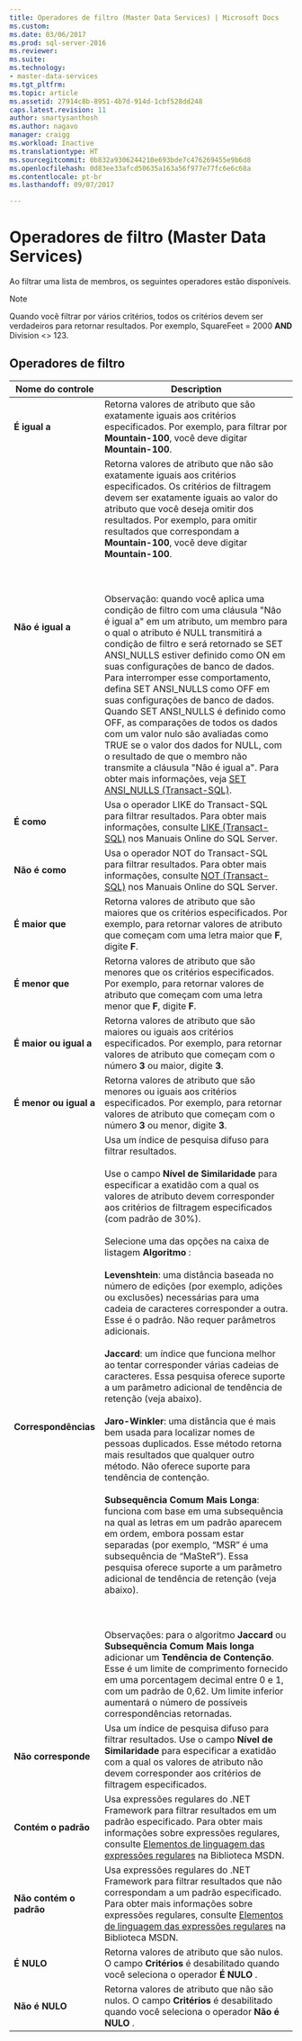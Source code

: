 ```yaml
---
title: Operadores de filtro (Master Data Services) | Microsoft Docs
ms.custom: 
ms.date: 03/06/2017
ms.prod: sql-server-2016
ms.reviewer: 
ms.suite: 
ms.technology:
- master-data-services
ms.tgt_pltfrm: 
ms.topic: article
ms.assetid: 27914c8b-8951-4b7d-914d-1cbf528dd248
caps.latest.revision: 11
author: smartysanthosh
ms.author: nagavo
manager: craigg
ms.workload: Inactive
ms.translationtype: HT
ms.sourcegitcommit: 0b832a9306244210e693bde7c476269455e9b6d8
ms.openlocfilehash: 0d83ee33afcd50635a163a56f977e77fc6e6c68a
ms.contentlocale: pt-br
ms.lasthandoff: 09/07/2017

---
```

# <a name="filter-operators-master-data-services"></a>Operadores de filtro (Master Data Services)
  Ao filtrar uma lista de membros, os seguintes operadores estão disponíveis.  
  
> [!NOTE]  
>  Quando você filtrar por vários critérios, todos os critérios devem ser verdadeiros para retornar resultados. Por exemplo, SquareFeet = 2000 **AND** Division <> 123.  
  
## <a name="filter-operators"></a>Operadores de filtro  
  
|Nome do controle|Description|  
|------------------|-----------------|  
|**É igual a**|Retorna valores de atributo que são exatamente iguais aos critérios especificados. Por exemplo, para filtrar por **Mountain-100**, você deve digitar **Mountain-100**.|  
|**Não é igual a**|Retorna valores de atributo que não são exatamente iguais aos critérios especificados. Os critérios de filtragem devem ser exatamente iguais ao valor do atributo que você deseja omitir dos resultados. Por exemplo, para omitir resultados que correspondam a **Mountain-100**, você deve digitar **Mountain-100**.<br /><br /> <br /><br /> Observação: quando você aplica uma condição de filtro com uma cláusula "Não é igual a" em um atributo, um membro para o qual o atributo é NULL transmitirá a condição de filtro e será retornado se SET ANSI_NULLS estiver definido como ON em suas configurações de banco de dados. Para interromper esse comportamento, defina SET ANSI_NULLS como OFF em suas configurações de banco de dados. Quando SET ANSI_NULLS é definido como OFF, as comparações de todos os dados com um valor nulo são avaliadas como TRUE se o valor dos dados for NULL, com o resultado de que o membro não transmite a cláusula "Não é igual a". Para obter mais informações, veja [SET ANSI_NULLS &#40;Transact-SQL&#41;](../t-sql/statements/set-ansi-nulls-transact-sql.md).|  
|**É como**|Usa o operador LIKE do Transact-SQL para filtrar resultados. Para obter mais informações, consulte [LIKE &#40;Transact-SQL&#41;](../t-sql/language-elements/like-transact-sql.md) nos Manuais Online do SQL Server.|  
|**Não é como**|Usa o operador NOT do Transact-SQL para filtrar resultados. Para obter mais informações, consulte [NOT &#40;Transact-SQL&#41;](../t-sql/language-elements/not-transact-sql.md) nos Manuais Online do SQL Server.|  
|**É maior que**|Retorna valores de atributo que são maiores que os critérios especificados. Por exemplo, para retornar valores de atributo que começam com uma letra maior que **F**, digite **F**.|  
|**É menor que**|Retorna valores de atributo que são menores que os critérios especificados. Por exemplo, para retornar valores de atributo que começam com uma letra menor que **F**, digite **F**.|  
|**É maior ou igual a**|Retorna valores de atributo que são maiores ou iguais aos critérios especificados. Por exemplo, para retornar valores de atributo que começam com o número **3** ou maior, digite **3**.|  
|**É menor ou igual a**|Retorna valores de atributo que são menores ou iguais aos critérios especificados. Por exemplo, para retornar valores de atributo que começam com o número **3** ou menor, digite **3**.|  
|**Correspondências**|Usa um índice de pesquisa difuso para filtrar resultados.<br /><br /> Use o campo **Nível de Similaridade** para especificar a exatidão com a qual os valores de atributo devem corresponder aos critérios de filtragem especificados (com padrão de 30%).<br /><br /> Selecione uma das opções na caixa de listagem **Algoritmo** :<br /><br /> **Levenshtein**: uma distância baseada no número de edições (por exemplo, adições ou exclusões) necessárias para uma cadeia de caracteres corresponder a outra. Esse é o padrão. Não requer parâmetros adicionais.<br /><br /> **Jaccard**: um índice que funciona melhor ao tentar corresponder várias cadeias de caracteres. Essa pesquisa oferece suporte a um parâmetro adicional de tendência de retenção (veja abaixo).<br /><br /> **Jaro-Winkler**: uma distância que é mais bem usada para localizar nomes de pessoas duplicados. Esse método retorna mais resultados que qualquer outro método. Não oferece suporte para tendência de contenção.<br /><br /> **Subsequência Comum Mais Longa**: funciona com base em uma subsequência na qual as letras em um padrão aparecem em ordem, embora possam estar separadas (por exemplo, “MSR” é uma subsequência de “MaSteR”). Essa pesquisa oferece suporte a um parâmetro adicional de tendência de retenção (veja abaixo).<br /><br /> <br /><br /> Observações: para o algoritmo **Jaccard** ou **Subsequência Comum Mais longa** adicionar um **Tendência de Contenção**. Esse é um limite de comprimento fornecido em uma porcentagem decimal entre 0 e 1, com um padrão de 0,62. Um limite inferior aumentará o número de possíveis correspondências retornadas.|  
|**Não corresponde**|Usa um índice de pesquisa difuso para filtrar resultados. Use o campo **Nível de Similaridade** para especificar a exatidão com a qual os valores de atributo não devem corresponder aos critérios de filtragem especificados.|  
|**Contém o padrão**|Usa expressões regulares do .NET Framework para filtrar resultados em um padrão especificado. Para obter mais informações sobre expressões regulares, consulte [Elementos de linguagem das expressões regulares](http://go.microsoft.com/fwlink/?LinkId=164401) na Biblioteca MSDN.|  
|**Não contém o padrão**|Usa expressões regulares do .NET Framework para filtrar resultados que não correspondam a um padrão especificado. Para obter mais informações sobre expressões regulares, consulte [Elementos de linguagem das expressões regulares](http://go.microsoft.com/fwlink/?LinkId=164401) na Biblioteca MSDN.|  
|**É NULO**|Retorna valores de atributo que são nulos. O campo **Critérios** é desabilitado quando você seleciona o operador **É NULO** .|  
|**Não é NULO**|Retorna valores de atributo que não são nulos. O campo **Critérios** é desabilitado quando você seleciona o operador **Não é NULO** .|  
  
  

